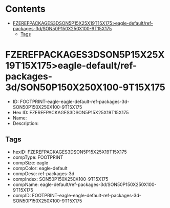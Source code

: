 



Contents
========

* [FZEREFPACKAGES3DSON5P15X25X19T15X175>eagle-default/ref-packages-3d/SON50P150X250X100-9T15X175](#fzerefpackages3dson5p15x25x19t15x175eagle-defaultref-packages-3dson50p150x250x100-9t15x175)
	* [Tags](#tags)

# FZEREFPACKAGES3DSON5P15X25X19T15X175>eagle-default/ref-packages-3d/SON50P150X250X100-9T15X175

- ID: FOOTPRINT-eagle-eagle-default-ref-packages-3d-SON50P150X250X100-9T15X175
- Hex ID: FZEREFPACKAGES3DSON5P15X25X19T15X175
- Name: 
- Description: 

## Tags

- hexID: FZEREFPACKAGES3DSON5P15X25X19T15X175
- oompType: FOOTPRINT
- oompSize: eagle
- oompColor: eagle-default
- oompDesc: ref-packages-3d
- oompIndex: SON50P150X250X100-9T15X175
- oompName: eagle-default/ref-packages-3d/SON50P150X250X100-9T15X175
- oompID: FOOTPRINT-eagle-eagle-default-ref-packages-3d-SON50P150X250X100-9T15X175

